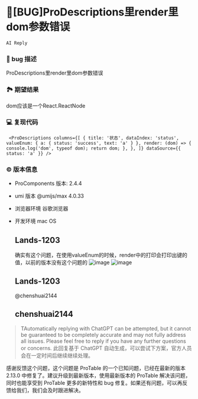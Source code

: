 # 🐛[BUG]ProDescriptions里render里dom参数错误

`AI Reply`

### 🐛 bug 描述

ProDescriptions里render里dom参数错误

### 🏞 期望结果

dom应该是一个React.ReactNode

### 💻 复现代码

`
<ProDescriptions
          columns={[
            {
              title: '状态',
              dataIndex: 'status',
              valueEnum: { a: { status: 'success', text: 'a' } },
              render: (dom) => {
                console.log('dom', typeof dom);
                return dom;
              },
            },
          ]}
          dataSource={{ status: 'a' }}
        />`

### © 版本信息

- ProComponents 版本: 2.4.4
- umi 版本 @umijs/max 4.0.33
- 浏览器环境 谷歌浏览器
- 开发环境 mac OS

  ## Lands-1203

  确实有这个问题，在使用valueEnum的时候，render中的打印会打印出键的值，以前的版本没有这个问题的
  ![image](https://user-images.githubusercontent.com/61341868/232418642-2f7ba779-6590-4452-9d75-b0a17a32cdf6.png)
  ![image](https://user-images.githubusercontent.com/61341868/232418679-39b8b618-afe5-401d-a955-d5069e94b922.png)

  ## Lands-1203

  @chenshuai2144

  ## chenshuai2144

> TAutomatically replying with ChatGPT can be attempted, but it cannot be guaranteed to be completely accurate and may not fully address all issues. Please feel free to reply if you have any further questions or concerns.
> 此回复基于 ChatGPT 自动生成，可以尝试下方案，官方人员会在一定时间后继续继续处理。

感谢反馈这个问题，这个问题是 ProTable 的一个已知问题，已经在最新的版本 2.13.0 中修复了。建议升级到最新版本，使用最新版本的 ProTable 解决该问题，同时也能享受到 ProTable 更多的新特性和 bug 修复。如果还有问题，可以再反馈给我们，我们会及时跟进解决。
